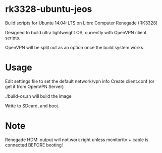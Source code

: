 # rk3328-ubuntu-jeos

Build scripts for Ubuntu 14.04-LTS on Libre Computer Renegade (RK3328)

Designed to build ultra lightweight OS, currently with OpenVPN client scripts.

OpenVPN will be split out as an option once the build system works

# Usage

Edit settings file to set the default network/vpn info
Create client.conf (or get it from OpenVPN Server)

./build-os.sh will build the image

Write to SDcard, and boot. 

# Note

Renegade HDMI output will not work right unless monitor/tv + cable is connected BEFORE booting!


